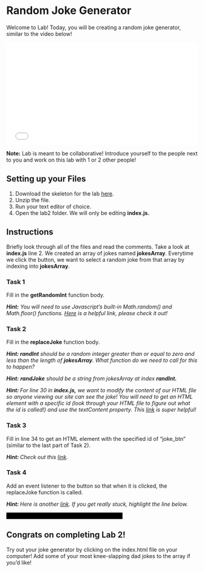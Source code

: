 # Random Joke Generator

Welcome to Lab! Today, you will be creating a random joke generator, similar to the video below! 

<div style="position: relative; padding-bottom: 53.59375000000001%; height: 0;"><iframe src="/assets/lab2/lab2demo.mp4" frameborder="0" webkitallowfullscreen mozallowfullscreen allowfullscreen style="position: absolute; top: 0; left: 0; width: 100%; height: 100%;"></iframe></div>

<strong>Note:</strong> Lab is meant to be collaborative! Introduce yourself to the people next to you and work on this lab with 1 or 2 other people!

## Setting up your Files
<ol>
  <li>Download the skeleton for the lab <a href="./assets/lab2/lab2-skeleton.zip" download>here</a>. </li>
  <li>Unzip the file.</li>
  <li>Run your text editor of choice. </li>
  <li>Open the lab2 folder. We will only be editing <strong>index.js.</strong></li>
</ol>

## Instructions

Briefly look through all of the files and read the comments. Take a look at <strong>index.js</strong> line 2. We created an array of jokes named <strong>jokesArray</strong>. Everytime we click the button, we want to select a random joke from that array by indexing into <strong>jokesArray</strong>. 

### <strong>Task 1</strong>
Fill in the <strong>getRandomInt</strong> function body. 

_<strong>Hint:</strong> You will need to use Javascript’s built-in Math.random() and Math.floor() functions. [Here](https://www.w3schools.com/js/js_random.asp) is a helpful link, please check it out!_

### <strong>Task 2</strong>
Fill in the <strong>replaceJoke</strong> function body. 

_<strong>Hint: </strong> <strong>randInt</strong> should be a random integer greater than or equal to zero and less than the length of <strong>jokesArray</strong>. What function do we need to call for this to happen?_

_<strong>Hint:</strong> <strong>randJoke</strong> should be a string from jokesArray at index <strong>randInt.</strong>_

_<strong>Hint: </strong> For line 30 in <strong>index.js,</strong> we want to modify the content of our HTML file so anyone viewing our site can see the joke! You will need to get an HTML element with a specific id (look through your HTML file to figure out what the id is called!) and use the textContent property. This [link](https://www.w3schools.com/jsref/prop_node_textcontent.asp) is super helpful!_

### <strong>Task 3</strong>
Fill in line 34 to get an HTML element with the specified id of “joke_btn” (similar to the last part of Task 2).

_<strong>Hint: </strong> Check out this [link](https://www.w3schools.com/jsref/met_document_getelementbyid.asp)._

### <strong>Task 4</strong>
Add an event listener to the button so that when it is clicked, the replaceJoke function is called. 

_<strong>Hint: </strong> Here is another [link](https://www.w3schools.com/js/js_htmldom_eventlistener.asp). If you get really stuck, highlight the line below._

<span style="color:black; background-color:black;">button.addEventListener(“click”, replaceJoke);</span>

## Congrats on completing Lab 2!
Try out your joke generator by clicking on the index.html file on your computer! Add some of your most knee-slapping dad jokes to the array if you’d like!
